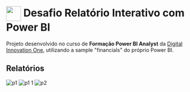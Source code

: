 <h1>
    <a href="https://www.dio.me/">
     <img align="center" width="40px" src="https://hermes.digitalinnovation.one/assets/diome/logo-minimized.png"></a>
    <span> Desafio Relatório Interativo com Power BI</span>
</h1>

Projeto desenvolvido no curso de **Formação Power BI Analyst** da [Digital Innovation One](https://www.dio.me/), utilizando a sample "financials" do próprio Power BI.



## Relatórios
![p1](https://github.com/DeborahFernandes/Formacao_Power_BI/assets/149323666/dbe3ce02-7f76-4797-9bfc-e82ee466bf9d)
![p1 1](https://github.com/DeborahFernandes/Formacao_Power_BI/assets/149323666/55bfd831-5750-464e-ad1e-027eb94036d0)
![p2](https://github.com/DeborahFernandes/Formacao_Power_BI/assets/149323666/9a768eeb-f8ca-42ee-8f34-1fde0f55c0d7)

